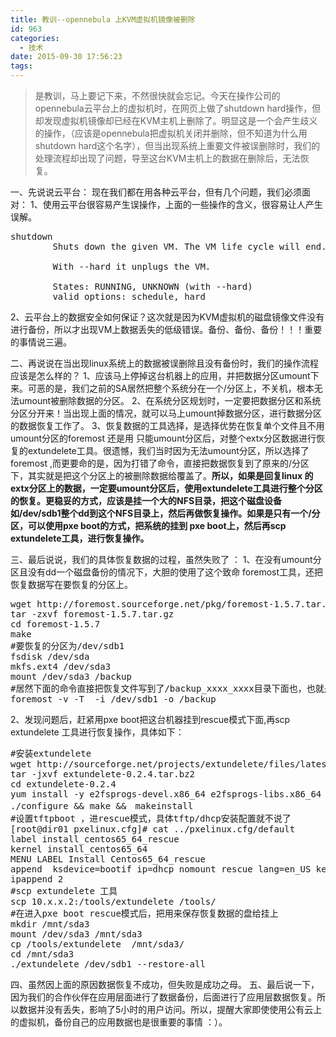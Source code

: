 ```yaml
---
title: 教训--opennebula 上KVM虚拟机镜像被删除
id: 963
categories:
  - 技术
date: 2015-09-30 17:56:23
tags:
---
```


> 是教训，马上要记下来，不然很快就会忘记。今天在操作公司的opennebula云平台上的虚拟机时，在网页上做了shutdown hard操作，但却发现虚拟机镜像却已经在KVM主机上删除了。明显这是一个会产生歧义的操作，（应该是opennebula把虚拟机关闭并删除，但不知道为什么用shutdown hard这个名字），但当出现系统上重要文件被误删除时，我们的处理流程却出现了问题，导至这台KVM主机上的数据在删除后，无法恢复。

一、先说说云平台：
现在我们都在用各种云平台，但有几个问题，我们必须面对：
1、使用云平台很容易产生误操作，上面的一些操作的含义，很容易让人产生误解。
<pre>
shutdown <range|vmid_list>
        Shuts down the given VM. The VM life cycle will end.

        With --hard it unplugs the VM.

        States: RUNNING, UNKNOWN (with --hard)
        valid options: schedule, hard
</pre>

2、云平台上的数据安全如何保证？这次就是因为KVM虚拟机的磁盘镜像文件没有进行备份，所以才出现VM上数据丢失的低级错误。备份、备份、备份！！！重要的事情说三遍。

二、再说说在当出现linux系统上的数据被误删除且没有备份时，我们的操作流程应该是怎么样的？
1、应该马上停掉这台机器上的应用，并把数据分区umount下来。可恶的是，我们之前的SA居然把整个系统分在一个/分区上，不关机，根本无法umount被删除数据的分区。
2、在系统分区规划时，一定要把数据分区和系统分区分开来！当出现上面的情况，就可以马上umount掉数据分区，进行数据分区的数据恢复工作了。
3、恢复数据的工具选择，是选择优势在恢复单个文件且不用umount分区的foremost 还是用 只能umount分区后，对整个extx分区数据进行恢复的extundelete工具。很遗憾，我们当时因为无法umount分区，所以选择了foremost ,而更要命的是，因为打错了命令，直接把数据恢复到了原来的/分区下，其实就是把这个分区上的被删除数据给覆盖了。**所以，如果是回复linux 的extx分区上的数据，一定要umount分区后，使用extundelete工具进行整个分区的恢复。更稳妥的方式，应该是挂一个大的NFS目录，把这个磁盘设备如/dev/sdb1整个dd到这个NFS目录上，然后再做恢复操作。如果是只有一个/分区，可以使用pxe boot的方式，把系统的挂到 pxe boot上，然后再scp extundelete工具，进行恢复操作。**

三、最后说说，我们的具体恢复数据的过程，虽然失败了 ：
1、在没有umount分区且没有dd一个磁盘备份的情况下，大胆的使用了这个致命 foremost工具，还把恢复数据写在要恢复的分区上。
<pre>
wget http://foremost.sourceforge.net/pkg/foremost-1.5.7.tar.gz
tar -zxvf foremost-1.5.7.tar.gz 
cd foremost-1.5.7
make
#要恢复的分区为/dev/sdb1
fsdisk /dev/sda
mkfs.ext4 /dev/sda3
mount /dev/sda3 /backup
#居然下面的命令直接把恢复文件写到了/backup_xxxx_xxxx目录下面也，也就是直接定到了/dev/sdb1上，如果umount分区，就不会有这种问题了：（
foremost -v -T  -i /dev/sdb1 -o /backup
</pre>
2、发现问题后，赶紧用pxe boot把这台机器挂到rescue模式下面,再scp extundelete 工具进行恢复操作，具体如下：
<pre>
#安装extundelete
wget http://sourceforge.net/projects/extundelete/files/latest/download?source=typ_redirect 
tar -jxvf extundelete-0.2.4.tar.bz2 
cd extundelete-0.2.4
yum install -y e2fsprogs-devel.x86_64 e2fsprogs-libs.x86_64
./configure && make &&　makeinstall
#设置tftpboot ，进rescue模式，具体tftp/dhcp安装配置就不说了
[root@dir01 pxelinux.cfg]# cat ../pxelinux.cfg/default
label install_centos65_64_rescue
kernel install_centos65_64
MENU LABEL Install Centos65_64_rescue
append  ksdevice=bootif ip=dhcp nomount rescue lang=en_US keymap=us root=/dev/initrd initrd=install_centos65_64.img method=http://dir/os/centos/6.5/os/x86_64
ipappend 2
#scp extundelete 工具
scp 10.x.x.2:/tools/extundelete /tools/
#在进入pxe boot rescue模式后，把用来保存恢复数据的盘给挂上
mkdir /mnt/sda3
mount /dev/sda3 /mnt/sda3
cp /tools/extundelete  /mnt/sda3/
cd /mnt/sda3
./extundelete /dev/sdb1 --restore-all
</pre>

四、虽然因上面的原因数据恢复不成功，但失败是成功之母。
五、最后说一下，因为我们的合作伙伴在应用层面进行了数据备份，后面进行了应用层数据恢复。所以数据并没有丢失，影响了5小时的用户访问。所以，提醒大家即使使用公有云上的虚拟机，备份自己的应用数据也是很重要的事情 ：）。

  